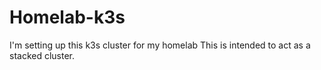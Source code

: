 # Homelab-k3s

I'm setting up this k3s cluster for my homelab
This is intended to act as a stacked cluster.
